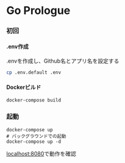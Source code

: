 # Go Prologue

### 初回

#### .env作成

.envを作成し、Github名とアプリ名を設定する

```bash
cp .env.default .env
```

#### Dockerビルド

```bash:
docker-compose build
```

### 起動

```bash:
docker-compose up
# バックグラウンドでの起動
docker-compose up -d
```

[localhost:8080](localhost:8080)で動作を確認

